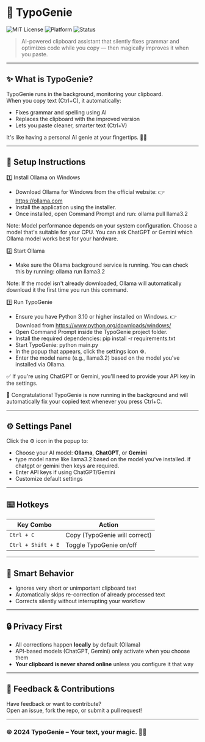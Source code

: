# 🧞 TypoGenie

![MIT License](https://img.shields.io/badge/license-MIT-blue.svg)
![Platform](https://img.shields.io/badge/platform-Windows%20%7C%20Mac%20%7C%20Linux-green)
![Status](https://img.shields.io/badge/status-Production--Ready-brightgreen)

> AI-powered clipboard assistant that silently fixes grammar and optimizes code while you copy — then magically improves it when you paste.  
---

## ✨ What is TypoGenie?

TypoGenie runs in the background, monitoring your clipboard.  
When you copy text (Ctrl+C), it automatically:
- Fixes grammar and spelling using AI
- Replaces the clipboard with the improved version
- Lets you paste cleaner, smarter text (Ctrl+V)

It's like having a personal AI genie at your fingertips. 🧞‍♂️

---

## 🧰 Setup Instructions

1️⃣ Install Ollama on Windows
- Download Ollama for Windows from the official website:
👉 https://ollama.com
- Install the application using the installer.
- Once installed, open Command Prompt and run:
      ollama pull llama3.2

Note: Model performance depends on your system configuration.
Choose a model that's suitable for your CPU. You can ask ChatGPT or Gemini which Ollama model works best for your hardware.

2️⃣ Start Ollama
- Make sure the Ollama background service is running. You can check this by running:
      ollama run llama3.2

Note: If the model isn't already downloaded, Ollama will automatically download it the first time you run this command.

3️⃣ Run TypoGenie
- Ensure you have Python 3.10 or higher installed on Windows.
👉 Download from https://www.python.org/downloads/windows/
- Open Command Prompt inside the TypoGenie project folder.
- Install the required dependencies:
      pip install -r requirements.txt
- Start TypoGenie:
      python main.py
- In the popup that appears, click the settings icon ⚙️.
- Enter the model name (e.g., llama3.2) based on the model you've installed via Ollama.

✅ If you're using ChatGPT or Gemini, you'll need to provide your API key in the settings.

🎉 Congratulations!
TypoGenie is now running in the background and will automatically fix your copied text whenever you press Ctrl+C.

---

## ⚙️ Settings Panel

Click the ⚙️ icon in the popup to:
- Choose your AI model: **Ollama**, **ChatGPT**, or **Gemini**
- type model name like llama3.2 based on the model you've installed. if chatgpt or gemini then keys are required.
- Enter API keys if using ChatGPT/Gemini
- Customize default settings

---

## ⌨️ Hotkeys

| Key Combo          | Action                       |
|--------------------|------------------------------|
| `Ctrl + C`         | Copy (TypoGenie will correct)|
| `Ctrl + Shift + E` | Toggle TypoGenie on/off      |

---

## 🧠 Smart Behavior

- Ignores very short or unimportant clipboard text
- Automatically skips re-correction of already processed text
- Corrects silently without interrupting your workflow

---

## 🔒 Privacy First

- All corrections happen **locally** by default (Ollama)
- API-based models (ChatGPT, Gemini) only activate when you choose them
- **Your clipboard is never shared online** unless you configure it that way

---

## 💬 Feedback & Contributions

Have feedback or want to contribute?  
Open an issue, fork the repo, or submit a pull request!

---

### © 2024 TypoGenie – Your text, your magic. 🧞‍♂️
